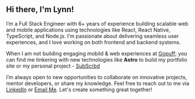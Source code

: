 
## Hi there, I'm Lynn! 

I’m a Full Stack Engineer with 6+ years of experience building scalable web and mobile applications using technologies like React, React Native, TypeScript, and Node.js. I’m passionate about delivering seamless user experiences, and I love working on both frontend and backend systems. 

When I am not building engaging mobild & web experiences at [Gopuff](https://gopuff.com); you can find me tinkering with new technologies like **Astro** to build my portfolio site or my personal project - [SubScrbd](https://mysubbuddy.vercel.com)

I’m always open to new opportunities to collaborate on innovative projects, mentor developers, or share my knowledge. Feel free to reach out to me via [LinkedIn](https://linkedin.com/in/mugambilynn) or [Email Me](lynnlmugambi@gmail.com). Let's create something great together!


<!--
**lynnmugambi/lynnmugambi** is a ✨ _special_ ✨ repository because its `README.md` (this file) appears on your GitHub profile.

Here are some ideas to get you started:

- 🔭 I’m currently working on ...
- 🌱 I’m currently learning ...
- 👯 I’m looking to collaborate on ...
- 🤔 I’m looking for help with ...
- 💬 Ask me about ...
- 📫 How to reach me: ...
- 😄 Pronouns: ...
- ⚡ Fun fact: ...
-->
